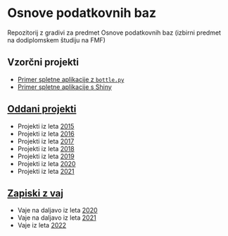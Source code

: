 # Osnove podatkovnih baz

Repozitorij z gradivi za predmet Osnove podatkovnih baz (izbirni predmet na dodiplomskem študiju na FMF)


## Vzorčni projekti

* [Primer spletne aplikacije z `bottle.py`](https://github.com/jaanos/OPB-bottle)
* [Primer spletne aplikacije s Shiny](https://github.com/jaanos/OPB-shiny)


## [Oddani projekti](oddaje/)

* Projekti iz leta [2015](https://github.com/alenFMF/OPB14-15/tree/master/oddaje)
* Projekti iz leta [2016](oddaje/2016)
* Projekti iz leta [2017](oddaje/2017)
* Projekti iz leta [2018](oddaje/2018)
* Projekti iz leta [2019](oddaje/2019)
* Projekti iz leta [2020](oddaje/2020)
* Projekti iz leta [2021](oddaje/2021)

## [Zapiski z vaj](zapiski/)

* Vaje na daljavo iz leta [2020](zapiski/2020)
* Vaje na daljavo iz leta [2021](zapiski/2021)
* Vaje iz leta [2022](zapiski/2022)
